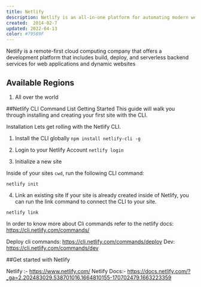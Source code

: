 ```yaml
---
title: Netlify
description: Netlify is an all-in-one platform for automating modern web projects. Replace your hosting infrastructure, continuous integration, and deployment pipeline with a single workflow. Integrate dynamic functionality like serverless functions, user authentication, and form handling as your projects grow.
created:  2014-02-7
updated: 2022-04-13
color: #79589F
---
```


Netlify is a remote-first cloud computing company that offers a development platform that includes build, deploy, and serverless backend services for web applications and dynamic websites


## Available Regions
1. All over the world


##Netlify CLI Command List
Getting Started
This guide will walk you through installing and creating your first site with the CLI.

Installation
Lets get rolling with the Netlify CLI.

1. Install the CLI globally
`npm install netlify-cli -g`

2. Login to your Netlify Account
`netlify login`

3. Initialize a new site

Inside of your sites `cwd`, run the following CLI command:

`netlify init`

4. Link an existing site
If your site is already created inside of Netlify, you can run the link command to connect the CLI to your site.

`netlify link`

In order to know more about Cli commands refer to the netlify docs: https://cli.netlify.com/commands/

Deploy cli commands: https://cli.netlify.com/commands/deploy
Dev: https://cli.netlify.com/commands/dev



##Get started with Netlify

Netlify :- https://www.netlify.com/
Netlify Docs:- https://docs.netlify.com/?_ga=2.202483029.538701016.1664810155-170702479.1663223359
